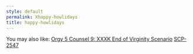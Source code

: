 ```yaml
---
style: default
permalink: Xhappy-howlidays
title: happy-howlidays
---
```

You may also like:
[Orgy 5 Counsel 9: XXXK End of Virginity Scenario](http://scp-wiki.net/orgy-5-counsel-9)
[SCP-2547](http://scp-wiki.net/scp-2547)